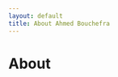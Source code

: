```yaml
---
layout: default
title: About Ahmed Bouchefra
---
```


<div class="post">
	<h1 class="pageTitle">About</h1>
	<img src="{{ '/assets/img/touring.jpg' | prepend: site.baseurl }}" alt="">
	<p class="intro">
	</p>
	
</div>
